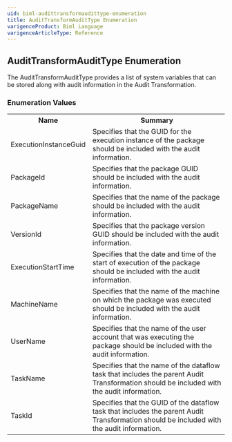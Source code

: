 ```yaml
---
uid: biml-audittransformaudittype-enumeration
title: AuditTransformAuditType Enumeration
varigenceProduct: Biml Language
varigenceArticleType: Reference
---
```


## AuditTransformAuditType Enumeration<div class="LanguageSummary"><div class ="SummaryItem">The AuditTransformAuditType provides a list of system variables that can be stored along with audit information in the Audit Transformation.</div></div><div class="EnumValueGroup">### Enumeration Values<table id="EnumValue" class="MemberList"><tbody><tr><th class="MemberNameColumnHeader">Name</th><th class="MemberSummaryColumnHeader">Summary</th></tr><tr class="cd0"><td class="MemberName">ExecutionInstanceGuid</td><td class="MemberSummary"><div class ="SummaryItem">Specifies that the GUID for the execution instance of the package should be included with the audit information.</div> </td></tr><tr class="cd1"><td class="MemberName">PackageId</td><td class="MemberSummary"><div class ="SummaryItem">Specifies that the package GUID should be included with the audit information.</div> </td></tr><tr class="cd0"><td class="MemberName">PackageName</td><td class="MemberSummary"><div class ="SummaryItem">Specifies that the name of the package should be included with the audit information.</div> </td></tr><tr class="cd1"><td class="MemberName">VersionId</td><td class="MemberSummary"><div class ="SummaryItem">Specifies that the package version GUID should be included with the audit information.</div> </td></tr><tr class="cd0"><td class="MemberName">ExecutionStartTime</td><td class="MemberSummary"><div class ="SummaryItem">Specifies that the date and time of the start of execution of the package should be included with the audit information.</div> </td></tr><tr class="cd1"><td class="MemberName">MachineName</td><td class="MemberSummary"><div class ="SummaryItem">Specifies that the name of the machine on which the package was executed should be included with the audit information.</div> </td></tr><tr class="cd0"><td class="MemberName">UserName</td><td class="MemberSummary"><div class ="SummaryItem">Specifies that the name of the user account that was executing the package should be included with the audit information.</div> </td></tr><tr class="cd1"><td class="MemberName">TaskName</td><td class="MemberSummary"><div class ="SummaryItem">Specifies that the name of the dataflow task that includes the parent Audit Transformation should be included with the audit information.</div> </td></tr><tr class="cd0"><td class="MemberName">TaskId</td><td class="MemberSummary"><div class ="SummaryItem">Specifies that the GUID of the dataflow task that includes the parent Audit Transformation should be included with the audit information.</div> </td></tr></tbody></table></div>